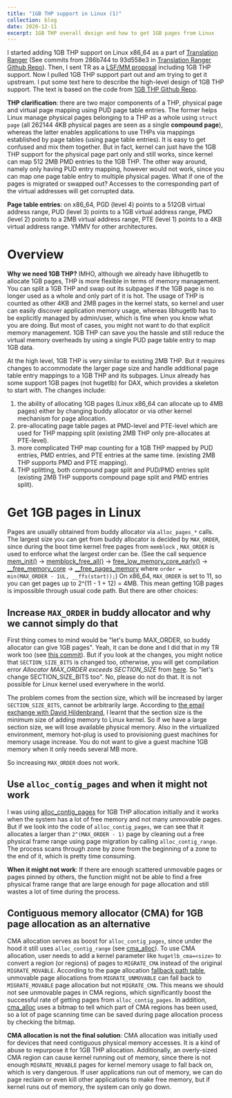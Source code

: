 ```yaml
---
title: "1GB THP support in Linux (1)"
collection: blog
date: 2020-12-11
excerpt: 1GB THP overall design and how to get 1GB pages from Linux
---
```


I started adding 1GB THP support on Linux x86_64 as a part of [Translation Ranger](https://normal.zone/blog/2019-06-24-translation-ranger/) (See commits from 286b744 to 93d558e3 in [Translation Ranger Github Repo](https://github.com/ysarch-lab/translation_ranger_isca_2019)). Then, I sent TR as a [LSF/MM proposal](https://lore.kernel.org/lkml/20190215220856.29749-15-zi.yan@sent.com/T/) including 1GB THP support. Now I pulled 1GB THP support part out and am trying to get it upstream. I put some text here to describe the high-level design of 1GB THP support. The text is based on the code from [1GB THP Github Repo](https://github.com/x-y-z/linux-1gb-thp/tree/1gb_thp_v5.10-rc5-mmotm-2020-11-23-21-12).

**THP clarification**: there are two major components of a THP, physical page and virtual page mapping using PUD page table entries. The former helps Linux manage physical pages belonging to a THP as a whole using `struct page` (all 262144 4KB physical pages are seen as a single **compound page**), whereas the latter enables applications to use THPs via mappings established by page tables (using page table entries). It is easy to get confused and mix them together. But in fact, kernel can just have the 1GB THP support for the physical page part only and still works, since kernel can map 512 2MB PMD entries to the  1GB THP. The other way around, namely only having PUD entry mapping, however would not work, since you can map one page table entry to multiple physical pages. What if one of the pages is migrated or swapped out? Accesses to the corresponding part of the virtual addresses will get corrupted data.

**Page table entries**: on x86_64, PGD (level 4) points to a 512GB virtual address range, PUD (level 3) points to a 1GB virtual address range, PMD (level 2) points to a 2MB virtual address range, PTE (level 1) points to a 4KB virtual address range. YMMV for other architectures.

# Overview
**Why we need 1GB THP?** IMHO, although we already have libhugetlb to allocate 1GB pages, THP is more flexible in terms of memory management. You can split a 1GB THP and swap out its subpages if the 1GB page is no longer used as a whole and only part of it is hot. The usage of THP is counted as other 4KB and 2MB pages in the kernel stats, so kernel and user can easily discover application memory usage, whereas libhugetlb has to be explicitly managed by admin/user, which is fine when you know what you are doing. But most of cases, you might not want to do that explicit memory management. 1GB THP can save you the hassle and still reduce the virtual memory overheads by using a single PUD page table entry to map 1GB data.



At the high level, 1GB THP is very similar to existing 2MB THP. But it requires changes to accommodate the larger page size and handle additional page table entry mappings to a 1GB THP and its subpages. Linux already has some support 1GB pages (not hugetlb) for DAX, which provides a skeleton to start with. The changes include: 

1. the ability of allocating 1GB pages (Linux x86_64 can allocate up to 4MB pages) either by changing buddy allocator or via other kernel mechanism for page allocation.
2. pre-allocating page table pages at PMD-level and PTE-level which are used for THP mapping split (existing 2MB THP only pre-allocates at PTE-level).
3. more complicated THP map counting for a 1GB THP mapped by PUD entries, PMD entries, and PTE entries at the same time. (existing 2MB THP supports PMD and PTE mapping).
4. THP splitting, both compound page split and PUD/PMD entries split (existing 2MB THP supports compound page split and PMD entries split).

   

# Get 1GB pages in Linux

Pages are usually obtained from buddy allocator via `alloc_pages_*` calls. The largest size you can get from buddy allocator is decided by `MAX_ORDER`, since during the boot time kernel free pages from `memblock` , `MAX_ORDER` is used to enforce what the largest order can be. (See the call sequence [mem_init()](https://elixir.bootlin.com/linux/v5.10-rc5/source/arch/x86/mm/init_64.c#L1285) -> [memblock_free_all()](https://elixir.bootlin.com/linux/v5.10-rc5/source/mm/memblock.c#L2011) -> [free_low_memory_core_early()](https://elixir.bootlin.com/linux/v5.10-rc5/source/mm/memblock.c#L1960) -> [ __free_memory_core](https://elixir.bootlin.com/linux/v5.10-rc5/source/mm/memblock.c#L1945) -> [__free_pages_memory](https://elixir.bootlin.com/linux/v5.10-rc5/source/mm/memblock.c#L1929) where `order = min(MAX_ORDER - 1UL, __ffs(start));`) On x86_64, `MAX_ORDER` is set to 11, so you can get pages up to 2^(11 - 1 + 12) = 4MB. This mean getting 1GB pages is impossible through usual code path. But there are other choices:

## Increase `MAX_ORDER` in buddy allocator and why we cannot simply do that

First thing comes to mind would be "let's bump MAX_ORDER, so buddy allocator can give 1GB pages". Yeah, it can be done and I did that in my TR work too (see [this commit](https://github.com/ysarch-lab/translation_ranger_isca_2019/commit/286b744c17db544175150db248f9217a510650ff)). But if you look at the changes, you might notice that `SECTION_SIZE_BITS` is changed too, otherwise, you will get compilation error _Allocator MAX_ORDER exceeds SECTION_SIZE_ from [here](https://elixir.bootlin.com/linux/v5.10-rc5/source/include/linux/mmzone.h#L1170). So "let's change SECTION_SIZE_BITS too". No, please do not do that. It is not possible for Linux kernel used everywhere in the world.



The problem comes from the section size, which will be increased by larger `SECTION_SIZE_BITS`, cannot be arbitrarily large. According to [the email exchange with David Hildenbrand](https://lore.kernel.org/linux-mm/4b3006cf-3391-6839-904e-b415613198cb@redhat.com/), I learnt that the section size is the minimum size of adding memory to Linux kernel. So if we have a large section size, we will lose available physical memory. Also in the virtualized environment, memory hot-plug is used to provisioning guest machines for memory usage increase. You do not want to give a guest machine 1GB memory when it only needs several MB more.



So increasing `MAX_ORDER` does not work.

## Use `alloc_contig_pages` and when it might not work

I was using [alloc_contig_pages](https://elixir.bootlin.com/linux/v5.10-rc5/source/mm/page_alloc.c#L8669) for 1GB THP allocation initially and it works when the system has a lot of free memory and not many unmovable pages. But if we look into the code of `alloc_contig_pages`, we can see that it allocates a larger than `2^(MAX_ORDER - 1)` page by cleaning out a free physical frame range using page migration by calling `alloc_contig_range`. The process scans through zone by zone from the beginning of a zone to the end of it, which is pretty time consuming.



**When it might not work**: If there are enough scattered unmovable pages or pages pinned by others, the function might not be able to find a free physical frame range that are large enough for page allocation and still wastes a lot of time during the process. 

## Contiguous memory allocator (CMA) for 1GB page allocation as an alternative

CMA allocation serves as boost for `alloc_contig_pages`, since under the hood it still uses `alloc_contig_range` (see [cma_alloc](https://elixir.bootlin.com/linux/v5.10-rc5/source/mm/cma.c#L411)). To use CMA allocation, user needs to add a kernel parameter like `hugetlb_cma=<size>` to convert a region (or regions) of pages to `MIGRATE_CMA` instead of the original `MIGRATE_MOVABLE`. According to the page allocation [fallback path table](https://elixir.bootlin.com/linux/v5.10-rc5/source/mm/page_alloc.c#L2335), unmovable page allocations from `MIGRATE_UNMOVABLE` can fall back to `MIGRATE_MOVABLE` page allocation but not `MIGRATE_CMA`. This means we should not see unmovable pages in CMA regions, which significantly boost the successful rate of getting pages from `alloc_contig_pages`. In addition, [cma_alloc](https://elixir.bootlin.com/linux/v5.10-rc5/source/mm/cma.c#L411) uses a bitmap to tell which part of CMA regions has been used, so a lot of page scanning time can be saved during page allocation process by checking the bitmap.



**CMA allocation is not the final solution**: CMA allocation was initially used for devices that need contiguous physical memory accesses. It is a kind of abuse to repurpose it for 1GB THP allocation. Additionally, an overly-sized CMA region can cause kernel running out of memory, since there is not enough `MIGRATE_MOVABLE` pages for kernel memory usage to fall back on, which is very dangerous. If user applications run out of memory, we can do page reclaim or even kill other applications to make free memory, but if kernel runs out of memory, the system can only go down. 





